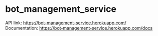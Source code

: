 # bot_management_service

API link:
https://bot-management-service.herokuapp.com/  
Documentation:
https://bot-management-service.herokuapp.com/docs
